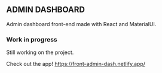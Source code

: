 ## ADMIN DASHBOARD

Admin dashboard front-end made with React and MaterialUI. 

### Work in progress
Still working on the project.

Check out the app! https://front-admin-dash.netlify.app/

